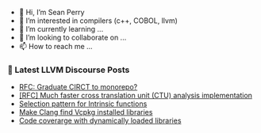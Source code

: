 - 👋 Hi, I’m Sean Perry
- 👀 I’m interested in compilers (c++, COBOL, llvm)
- 🌱 I’m currently learning ...
- 💞️ I’m looking to collaborate on ...
- 📫 How to reach me ...

<!---
s66perry/s66perry is a ✨ special ✨ repository because its `README.md` (this file) appears on your GitHub profile.
You can click the Preview link to take a look at your changes.
--->
### 📕 Latest LLVM Discourse Posts

<!-- DISCOURSE-LLVM:START -->
- [RFC: Graduate CIRCT to monorepo?](https://discourse.llvm.org/t/rfc-graduate-circt-to-monorepo/61890?page=2#post_37)
- [[RFC] Much faster cross translation unit &lpar;CTU&rpar; analysis implementation](https://discourse.llvm.org/t/rfc-much-faster-cross-translation-unit-ctu-analysis-implementation/61728#post_14)
- [Selection pattern for Intrinsic functions](https://discourse.llvm.org/t/selection-pattern-for-intrinsic-functions/62021#post_4)
- [Make Clang find Vcpkg installed libraries](https://discourse.llvm.org/t/make-clang-find-vcpkg-installed-libraries/62044#post_1)
- [Code coverarge with dynamically loaded libraries](https://discourse.llvm.org/t/code-coverarge-with-dynamically-loaded-libraries/62043#post_1)
<!-- DISCOURSE-LLVM:END -->

